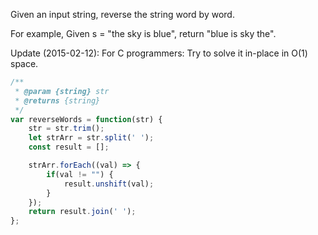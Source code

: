 Given an input string, reverse the string word by word.

For example,
Given s = "the sky is blue",
return "blue is sky the".

Update (2015-02-12):
For C programmers: Try to solve it in-place in O(1) space.

```js
/**
 * @param {string} str
 * @returns {string}
 */
var reverseWords = function(str) {
    str = str.trim();
    let strArr = str.split(' ');
    const result = [];

    strArr.forEach((val) => {
        if(val != "") {
            result.unshift(val);
        }
    });
    return result.join(' ');
};
```
